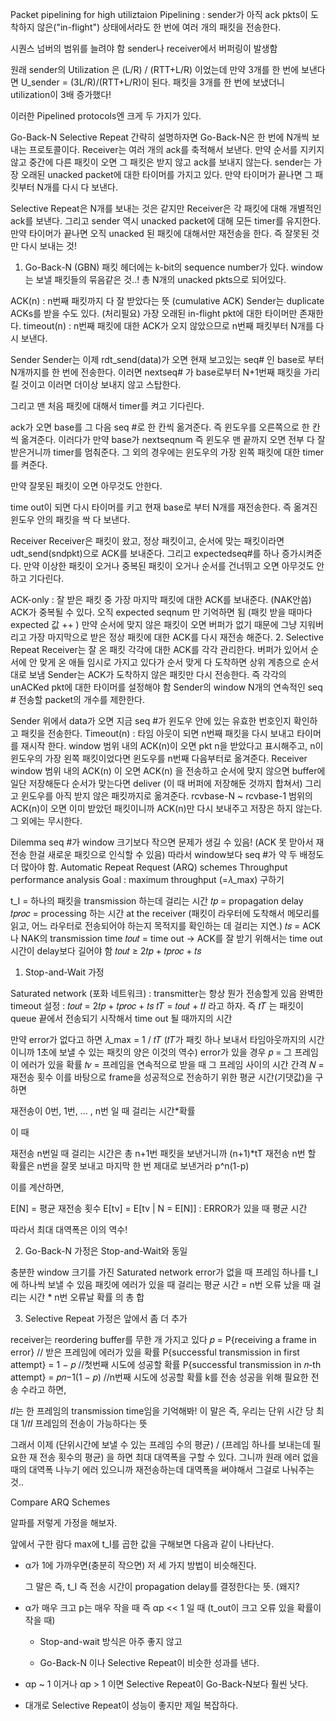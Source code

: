 Packet pipelining for high utiliztaion
Pipelining
: sender가 아직 ack pkts이 도착하지 않은("in-flight") 상태에서라도 한 번에 여러 개의 패킷을 전송한다.

시퀀스 넘버의 범위를 늘려야 함
sender나 receiver에서 버퍼링이 발생함

원래 sender의 Utilization 은 (L/R) / (RTT+L/R) 이었는데 만약 3개를 한 번에 보낸다면 U_sender = (3L/R)/(RTT+L/R)이 된다.
패킷을 3개를 한 번에 보냈더니 utilization이 3배 증가했다!

이러한 Pipelined protocols엔 크게 두 가지가 있다.

Go-Back-N
Selective Repeat
간략히 설명하자면 Go-Back-N은 한 번에 N개씩 보내는 프로토콜이다.
Receiver는 여러 개의 ack를 축적해서 보낸다. 만약 순서를 지키지 않고 중간에 다른 패킷이 오면 그 패킷은 받지 않고 ack를 보내지 않는다.
sender는 가장 오래된 unacked packet에 대한 타이머를 가지고 있다. 만약 타이머가 끝나면 그 패킷부터 N개를 다시 다 보낸다.

Selective Repeat은 N개를 보내는 것은 같지만 Receiver은 각 패킷에 대해 개별적인 ack를 보낸다. 그리고 sender 역시 unacked packet에 대해 모든 timer를 유지한다. 만약 타이머가 끝나면 오직 unacked 된 패킷에 대해서만 재전송을 한다. 즉 잘못된 것만 다시 보내는 것!

1. Go-Back-N (GBN)
패킷 헤더에는 k-bit의 sequence number가 있다.
window 는 보낼 패킷들의 묶음같은 것..! 총 N개의 unacked pkts으로 되어있다.

ACK(n) : n번째 패킷까지 다 잘 받았다는 뜻 (cumulative ACK)
Sender는 duplicate ACKs를 받을 수도 있다. (처리필요)
가장 오래된 in-flight pkt에 대한 타이머만 존재한다.
timeout(n) : n번째 패킷에 대한 ACK가 오지 않았으므로 n번째 패킷부터 N개를 다시 보낸다.

Sender
Sender는 이제 rdt_send(data)가 오면 현재 보고있는 seq# 인 base로 부터 N개까지를 한 번에 전송한다. 이러면 nextseq# 가 base로부터 N+1번째 패킷을 가리킬 것이고 이러면 더이상 보내지 않고 스탑한다.

그리고 맨 처음 패킷에 대해서 timer를 켜고 기다린다.

ack가 오면 base를 그 다음 seq #로 한 칸씩 옮겨준다. 즉 윈도우를 오른쪽으로 한 칸씩 옮겨준다. 이러다가 만약 base가 nextseqnum 즉 윈도우 맨 끝까지 오면 전부 다 잘 받은거니까 timer를 멈춰준다. 그 외의 경우에는 윈도우의 가장 왼쪽 패킷에 대한 timer를 켜준다.

만약 잘못된 패킷이 오면 아무것도 안한다.

time out이 되면 다시 타이머를 키고 현재 base로 부터 N개를 재전송한다. 즉 옮겨진 윈도우 안의 패킷을 싹 다 보낸다.


Receiver
Receiver은 패킷이 왔고, 정상 패킷이고, 순서에 맞는 패킷이라면 udt_send(sndpkt)으로 ACK를 보내준다. 그리고 expectedseq#를 하나 증가시켜준다. 만약 이상한 패킷이 오거나 중복된 패킷이 오거나 순서를 건너뛰고 오면 아무것도 안하고 기다린다.

ACK-only : 잘 받은 패킷 중 가장 마지막 패킷에 대한 ACK를 보내준다. (NAK안씀)
ACK가 중복될 수 있다.
오직 expected seqnum 만 기억하면 됨 (패킷 받을 때마다 expected 값 ++ )
만약 순서에 맞지 않은 패킷이 오면 버퍼가 없기 때문에 그냥 지워버리고 가장 마지막으로 받은 정상 패킷에 대한 ACK를 다시 재전송 해준다.
2. Selective Repeat
Receiver는 잘 온 패킷 각각에 대한 ACK를 각각 관리한다.
버퍼가 있어서 순서에 안 맞게 온 애들 임시로 가지고 있다가 순서 맞게 다 도착하면 상위 계층으로 순서대로 보냄
Sender는 ACK가 도착하지 않은 패킷만 다시 전송한다. 즉 각각의 unACKed pkt에 대한 타이머를 설정해야 함
Sender의 window
N개의 연속적인 seq #
전송할 packet의 개수를 제한한다.

Sender
위에서 data가 오면 지금 seq #가 윈도우 안에 있는 유효한 번호인지 확인하고 패킷을 전송한다.
Timeout(n) : 타임 아웃이 되면 n번째 패킷을 다시 보내고 타이머를 재시작 한다.
window 범위 내의 ACK(n)이 오면 pkt n을 받았다고 표시해주고, n이 윈도우의 가장 왼쪽 패킷이었다면 윈도우를 n번째 다음부터로 옮겨준다.
Receiver
window 범위 내의 ACK(n) 이 오면
ACK(n) 을 전송하고
순서에 맞지 않으면 buffer에 일단 저장해둔다
순서가 맞는다면 deliver (이 때 버퍼에 저장해둔 것까지 합쳐서)
그리고 윈도우를 아직 받지 않은 패킷까지로 옮겨준다.
rcvbase-N ~ rcvbase-1 범위의 ACK(n)이 오면
이미 받았던 패킷이니까 ACK(n)만 다시 보내주고 저장은 하지 않는다.
그 외에는 무시한다.


Dilemma
seq #가 window 크기보다 작으면 문제가 생길 수 있음!
(ACK 못 맏아서 재전송 한걸 새로운 패킷으로 인식할 수 있음)
따라서 window보다 seq #가 약 두 배정도 더 많아야 함.
Automatic Repeat Request (ARQ) schemes
Throughput performance analysis
Goal : maximum throughput (=𝜆_max) 구하기

t_I = 하나의 패킷을 transmission 하는데 걸리는 시간
𝑡𝑝 = propagation delay
𝑡𝑝𝑟𝑜𝑐 = processing 하는 시간 at the receiver 
(패킷이 라우터에 도착해서 메모리를 읽고,
어느 라우터로 전송되어야 하는지 목적지를 확인하는 데 걸리는 지연.)
𝑡𝑠 = ACK나 NAK의 transmission time
𝑡𝑜𝑢𝑡 = time out
-> ACK를 잘 받기 위해서는 time out 시간이 delay보다 길어야 함
𝑡𝑜𝑢𝑡 ≥ 2𝑡𝑝 + 𝑡𝑝𝑟𝑜𝑐 + 𝑡𝑠
1. Stop-and-Wait
가정

Saturated network (포화 네트워크) : transmitter는 항상 뭔가 전송할게 있음
완벽한 timeout 설정 : 𝑡𝑜𝑢𝑡 = 2𝑡𝑝 + 𝑡𝑝𝑟𝑜𝑐 + 𝑡𝑠
𝑡𝑇 = 𝑡𝑜𝑢𝑡 + 𝑡𝐼 라고 하자. 즉 𝑡𝑇 는 패킷이 queue 끝에서 전송되기 시작해서 time out 될 때까지의 시간

만약 error가 없다고 하면 𝜆_max = 1 / 𝑡𝑇
(𝑡𝑇가 패킷 하나 보내서 타임아웃까지의 시간이니까 1초에 보낼 수 있는 패킷의 양은 이것의 역수)
error가 있을 경우
𝑝 = 그 프레임이 에러가 있을 확률
𝑡𝑣 = 프레임을 연속적으로 받을 때 그 프레임 사이의 시간 간격
𝑁 = 재전송 횟수
이를 바탕으로 frame을 성공적으로 전송하기 위한 평균 시간(기댓값)을 구하면

재전송이 0번, 1번, ... , n번 일 때 걸리는 시간*확률

이 때


재전송 n번일 때 걸리는 시간은 총 n+1번 패킷을 보낸거니까 (n+1)*tT
재전송 n번 할 확률은 n번을 잘못 보내고 마지막 한 번 제대로 보낸거라 p^n(1-p)

이를 계산하면,


E[N] = 평균 재전송 횟수
E[tv] = E[tv | N = E[N]] : ERROR가 있을 때 평균 시간

따라서 최대 대역폭은 이의 역수!

2. Go-Back-N
가정은 Stop-and-Wait와 동일

충분한 window 크기를 가진 Saturated network
error가 없을 때 프레임 하나를 t_I에 하나씩 보낼 수 있음
패킷에 에러가 있을 때 걸리는 평균 시간 = n번 오류 났을 때 걸리는 시간 * n번 오류날 확률 의 총 합



3. Selective Repeat
가정은 앞에서 좀 더 추가

receiver는 reordering buffer를 무한 개 가지고 있다
𝑝 = P{receiving a frame in error} // 받은 프레임에 에러가 있을 확률
P{successful transmission in first attempt} = 1 − 𝑝 //첫번째 시도에 성공할 확률
P{successful transmission in 𝑛-th attempt} = 𝑝𝑛−1(1 − 𝑝) //n번째 시도에 성공할 확률
k를 전송 성공을 위해 필요한 전송 수라고 하면,

𝑡𝐼는 한 프레임의 transmission time임을 기억해봐!
이 말은 즉, 우리는 단위 시간 당 최대 1/𝑡𝐼 프레임의 전송이 가능하다는 뜻


그래서 이제 (단위시간에 보낼 수 있는 프레임 수의 평균) / (프레임 하나를 보내는데 필요한 재 전송 횟수의 평균) 을 하면 최대 대역폭을 구할 수 있다. 그니까 원래 에러 없을 때의 대역폭 나누기 에러 있으니까 재전송하는데 대역폭을 써야해서 그걸로 나눠주는 것..

Compare ARQ Schemes

알파를 저렇게 가정을 해보자. 


앞에서 구한 람다 max에 t_I를 곱한 값을 구해보면 다음과 같이 나타난다.

 

- α가 1에 가까우면(충분히 작으면) 저 세 가지 방법이 비슷해진다.

  그 말은 즉, t_I 즉 전송 시간이 propagation delay를 결정한다는 뜻. (왜지?

 

- α가 매우 크고 p는 매우 작을 때 즉 αp << 1 일 때 (t_out이 크고 오류 있을 확률이 작을 때)

    - Stop-and-wait 방식은 아주 좋지 않고

    - Go-Back-N 이나 Selective Repeat이 비슷한 성과를 낸다.

 

-  αp ~ 1 이거나  αp > 1 이면 Selective Repeat이 Go-Back-N보다 훨씬 낫다.

 

- 대개로  Selective Repeat이 성능이 좋지만 제일 복잡하다.
